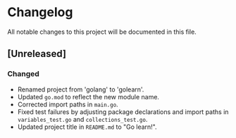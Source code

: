 # Changelog

All notable changes to this project will be documented in this file.

## [Unreleased]

### Changed
- Renamed project from 'golang' to 'golearn'.
- Updated `go.mod` to reflect the new module name.
- Corrected import paths in `main.go`.
- Fixed test failures by adjusting package declarations and import paths in `variables_test.go` and `collections_test.go`.
- Updated project title in `README.md` to "Go learn!".

